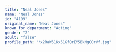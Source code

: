 ```yaml
---
title: "Neal Jones"
name: "Neal Jones"
id: "4199"
original_name: "Neal Jones"
known_for_department: "Acting"
gender: "2"
adult: "false"
profile_path: "/x2RaW51Kx51GfQrEV5BkNgCOrVf.jpg"
---
```

